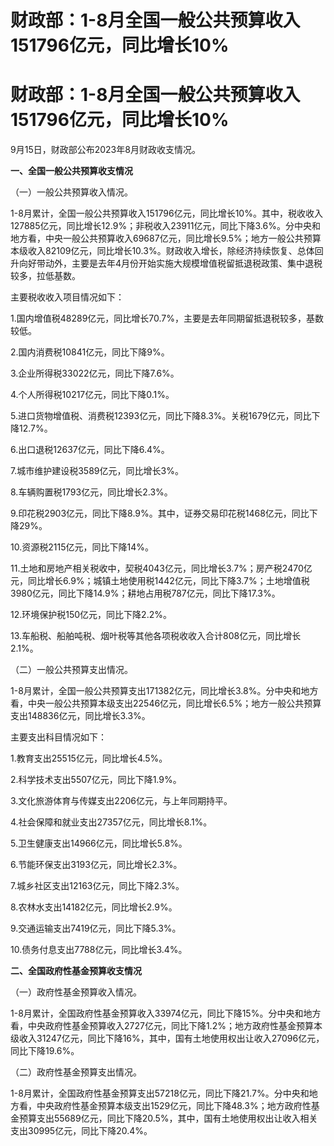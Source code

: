 # 财政部：1-8月全国一般公共预算收入151796亿元，同比增长10%

# 财政部：1-8月全国一般公共预算收入151796亿元，同比增长10%

9月15日，财政部公布2023年8月财政收支情况。

**一、全国一般公共预算收支情况**

（一）一般公共预算收入情况。

1-8月累计，全国一般公共预算收入151796亿元，同比增长10%。其中，税收收入127885亿元，同比增长12.9%；非税收入23911亿元，同比下降3.6%。分中央和地方看，中央一般公共预算收入69687亿元，同比增长9.5%；地方一般公共预算本级收入82109亿元，同比增长10.3%。财政收入增长，除经济持续恢复、总体回升向好带动外，主要是去年4月份开始实施大规模增值税留抵退税政策、集中退税较多，拉低基数。

主要税收收入项目情况如下：

1.国内增值税48289亿元，同比增长70.7%，主要是去年同期留抵退税较多，基数较低。

2.国内消费税10841亿元，同比下降9%。

3.企业所得税33022亿元，同比下降7.6%。

4.个人所得税10217亿元，同比下降0.1%。

5.进口货物增值税、消费税12393亿元，同比下降8.3%。关税1679亿元，同比下降12.7%。

6.出口退税12637亿元，同比下降6.4%。

7.城市维护建设税3589亿元，同比增长3%。

8.车辆购置税1793亿元，同比增长2.3%。

9.印花税2903亿元，同比下降8.9%。其中，证券交易印花税1468亿元，同比下降29%。

10.资源税2115亿元，同比下降14%。

11.土地和房地产相关税收中，契税4043亿元，同比增长3.7%；房产税2470亿元，同比增长6.9%；城镇土地使用税1442亿元，同比下降3.7%；土地增值税3980亿元，同比下降14.9%；耕地占用税787亿元，同比下降17.3%。

12.环境保护税150亿元，同比下降2.2%。

13.车船税、船舶吨税、烟叶税等其他各项税收收入合计808亿元，同比增长2.1%。

（二）一般公共预算支出情况。

1-8月累计，全国一般公共预算支出171382亿元，同比增长3.8%。分中央和地方看，中央一般公共预算本级支出22546亿元，同比增长6.5%；地方一般公共预算支出148836亿元，同比增长3.3%。

主要支出科目情况如下：

1.教育支出25515亿元，同比增长4.5%。

2.科学技术支出5507亿元，同比下降1.9%。

3.文化旅游体育与传媒支出2206亿元，与上年同期持平。

4.社会保障和就业支出27357亿元，同比增长8.1%。

5.卫生健康支出14966亿元，同比增长5.8%。

6.节能环保支出3193亿元，同比增长2.3%。

7.城乡社区支出12163亿元，同比下降2.3%。

8.农林水支出14182亿元，同比增长2.9%。

9.交通运输支出7419亿元，同比下降5.3%。

10.债务付息支出7788亿元，同比增长3.4%。

**二、全国政府性基金预算收支情况**

（一）政府性基金预算收入情况。

1-8月累计，全国政府性基金预算收入33974亿元，同比下降15%。分中央和地方看，中央政府性基金预算收入2727亿元，同比下降1.2%；地方政府性基金预算本级收入31247亿元，同比下降16%，其中，国有土地使用权出让收入27096亿元，同比下降19.6%。

（二）政府性基金预算支出情况。

1-8月累计，全国政府性基金预算支出57218亿元，同比下降21.7%。分中央和地方看，中央政府性基金预算本级支出1529亿元，同比下降48.3%；地方政府性基金预算支出55689亿元，同比下降20.5%，其中，国有土地使用权出让收入相关支出30995亿元，同比下降20.4%。

